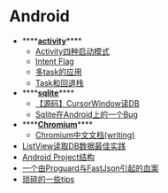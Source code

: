 # Android

* \*\*\*\*[**activity**](activity/)\*\*\*\*
  * [Activity四种启动模式](activity/activity-si-zhong-qi-dong-mo-shi.md)
  * [Intent Flag](activity/intent_flag.md)
  * [多task的应用](activity/duo-task-de-ying-yong.md)
  * [Task和回退栈](activity/task-he-hui-tui-zhan.md)
* \*\*\*\*[**sqlite**](sqlite/)\*\*\*\*
  * [【源码】CursorWindow读DB](sqlite/cong-yuan-ma-kan-android-zhong-sqlite-shi-zen-mo-tong-guo-cursorwindow-du-db-de.md)
  * [Sqlite在Android上的一个Bug](sqlite/sqlite-zai-android-shang-de-yi-ge-bug.md)
* \*\*\*\*[**Chromium**](https://github.com/ahangchen/windy-afternoon/tree/0ed76feaed07a46585e67528211ae55b520e232d/android/chromnium/README.md)\*\*\*\*
  * [Chromium中文文档\(writing\)](https://www.gitbook.com/book/ahangchen/chromium_doc_zh)
* [ListView读取DB数据最佳实践](listview_db.md)
* [Android Project结构](androidproject-jie-gou.md)
* [一个由Proguard与FastJson引起的血案](yi-ge-you-proguard-yu-fastjson-yin-qi-de-xie-an.md)
* [琐碎的一些tips](note.md)

